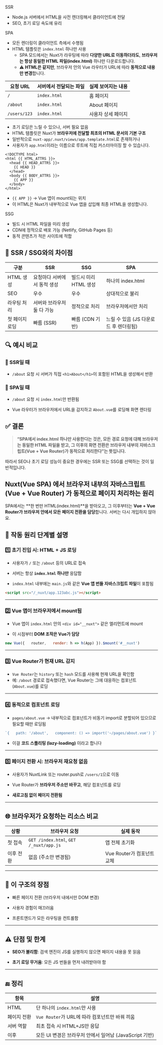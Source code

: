 SSR
- Node.js 서버에서 HTML을 사전 렌더링해서 클라이언트에 전달
- SEO, 초기 로딩 속도에 유리

SPA
- 모든 렌더링이 클라이언트 측에서 수행됨
- HTML 템플릿은 `index.html` 하나만 사용
	- SPA 모드에서는 Nuxt가 라우팅에 따라 **다양한 URL로 이동하더라도**,  **브라우저는 항상 동일한 HTML 파일(index.html)** 하나만 다운로드합니다.
	- ⚠️ **HTML은 같지만**, 브라우저 안의 Vue 라우터가 URL에 따라 **동적으로 내용만 변경**합니다.

| 요청 URL       | 서버에서 전달되는 파일 | 실제 보여지는 내용 |
| ------------ | ------------ | ---------- |
| `/`          | `index.html` | 홈 페이지      |
| `/about`     | `index.html` | About 페이지  |
| `/users/123` | `index.html` | 사용자 상세 페이지 |

- 초기 로딩은 느릴 수 있으나, 서버 필요 없음
- HTML 템플릿은 Nuxt가 **브라우저에 전달할 최초의 HTML 문서의 기본 구조**
- 일반적으로 `nuxt-app/.nuxt/views/app.template.html`로 존재하거나
- 사용자가 `app.html`이라는 이름으로 루트에 직접 커스터마이징 할 수 있습니다.
```
<!DOCTYPE html>
<html {{ HTML_ATTRS }}>
  <head {{ HEAD_ATTRS }}>
    {{ HEAD }}
  </head>
  <body {{ BODY_ATTRS }}>
    {{ APP }}
  </body>
</html>
```
- `{{ APP }}` → Vue 앱이 mount되는 위치
- 이 HTML은 Nuxt가 내부적으로 Vue 앱을 삽입해 최종 HTML을 생성합니다.






SSG
- 빌드 시 HTML 파일을 미리 생성
- CDN에 정적으로 배포 가능 (Netlify, GitHub Pages 등)
- 동적 콘텐츠가 적은 사이트에 적합


## 🔄 SSR / SSG와의 차이점

|구분|SSR|SSG|SPA|
|---|---|---|---|
|HTML 생성|요청마다 서버에서 동적 생성|빌드시 미리 HTML 생성|하나의 index.html|
|SEO|우수|우수|상대적으로 불리|
|라우팅 처리|서버와 브라우저 둘 다 가능|정적으로 처리|브라우저에서만 처리|
|첫 페이지 로딩|빠름 (SSR)|빠름 (CDN 기반)|느릴 수 있음 (JS 다운로드 후 렌더링됨)|


## 🔍 예시 비교

### 🔸 SSR일 때

- `/about` 요청 시 서버가 직접 `<h1>About</h1>`이 포함된 HTML을 생성해서 반환
    

### 🔸 SPA일 때

- `/about` 요청 시 `index.html`만 반환됨
    
- Vue 라우터가 브라우저에서 URL을 감지하고 `About.vue`를 로딩해 화면 렌더링

## ✅ 결론

> **“SPA에서 index.html 하나만 사용한다는 것은, 모든 경로 요청에 대해 브라우저는 동일한 HTML 파일을 받고, 그 이후의 화면 전환은 브라우저 내부의 자바스크립트(Vue + Vue Router)가 동적으로 처리한다”는 뜻입니다.**

따라서 SEO나 초기 로딩 성능이 중요한 경우에는 SSR 또는 SSG를 선택하는 것이 일반적입니다.



## Nuxt(Vue SPA) 에서 브라우저 내부의 자바스크립트(Vue + Vue Router) 가 동적으로 페이지 처리하는 원리
SPA에서는 **한 번만 HTML(index.html)**을 받아오고, 그 이후부터는 **Vue + Vue Router가 브라우저 안에서 모든 페이지 전환을 담당**합니다. 서버는 다시 개입하지 않아요.












## 🔧 작동 원리 단계별 설명

### 1️⃣ 초기 진입 시: HTML + JS 로딩

- 사용자가 `/` 또는 `/about` 등의 URL로 접속
    
- 서버는 항상 **`index.html` 하나만** 응답함
    
- `index.html` 내부에는 `main.js`와 같은 **Vue 앱 번들 자바스크립트 파일**이 포함됨
    

```html
<script src="/_nuxt/app.123abc.js"></script>
```


---

### 2️⃣ Vue 앱이 브라우저에서 mount됨

- Vue 앱이 `index.html` 안의 `<div id="__nuxt">` 같은 엘리먼트에 mount
    
- 이 시점부터 **DOM 조작은 Vue가 담당**
    

```js
new Vue({   router,   render: h => h(App) }).$mount('#__nuxt')
```



---

### 3️⃣ Vue Router가 현재 URL 감지

- `Vue Router`는 `history` 또는 `hash` 모드를 사용해 현재 URL을 확인함  
- 예: `/about` 경로로 접속했다면, Vue Router는 그에 대응하는 컴포넌트(`About.vue`)를 로딩
    

---

### 4️⃣ 동적으로 컴포넌트 로딩

- `pages/about.vue` → 내부적으로 컴포넌트가 비동기 import로 분할되어 있으므로 필요할 때만 로딩됨

```js
`{   path: '/about',   component: () => import('~/pages/about.vue') }`
```
- 이걸 **코드 스플리팅 (lazy-loading)** 이라고 합니다

---

### 5️⃣ 페이지 전환 시: 브라우저 재요청 없음

- 사용자가 NuxtLink 또는 router.push로 `/users/1`으로 이동
    
- Vue Router가 **브라우저 주소만 바꾸고**, 해당 컴포넌트를 로딩
    
- **새로고침 없이 페이지 전환됨**
    

---

## 🌐 브라우저가 요청하는 리소스 비교

|상황|브라우저 요청|실제 동작|
|---|---|---|
|첫 접속|`GET /index.html`, `GET /_nuxt/app.js`|앱 전체 초기화|
|이후 전환|없음 (주소만 변경됨)|Vue Router가 컴포넌트 교체|

---

## 🔄 이 구조의 장점

- 빠른 페이지 전환 (브라우저 내에서만 DOM 변경)
    
- 사용자 경험이 매끄러움
    
- 프론트엔드가 모든 라우팅을 컨트롤함
    

---

## ⚠️ 단점 및 한계

- **SEO가 불리함**: 검색 엔진이 JS를 실행하지 않으면 페이지 내용을 못 읽음
    
- **초기 로딩 무거움**: 모든 JS 번들을 먼저 내려받아야 함
    

---

## 🔚 정리

|항목|설명|
|---|---|
|HTML|단 하나의 `index.html`만 사용|
|페이지 전환|`Vue Router`가 URL에 따라 컴포넌트만 바꿔 끼움|
|서버 역할|최초 접속 시 HTML+JS만 응답|
|이후|모든 UI 변경은 브라우저 안에서 일어남 (JavaScript 기반)|
